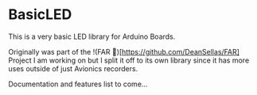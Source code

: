 # BasicLED
This is a very basic LED library for Arduino Boards.

Originally was part of the !(FAR :rocket:)[https://github.com/DeanSellas/FAR] Project I am working on but I split it off to its own library since it has more uses outside of just Avionics recorders.

Documentation and features list to come...